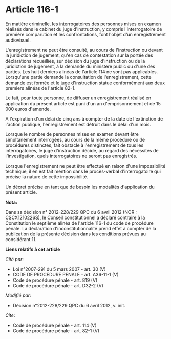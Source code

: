 # Article 116-1

En matière criminelle, les interrogatoires des personnes mises en examen réalisés dans le cabinet du juge d'instruction, y
compris l'interrogatoire de première comparution et les confrontations, font l'objet d'un enregistrement audiovisuel.

L'enregistrement ne peut être consulté, au cours de l'instruction ou devant la juridiction de jugement, qu'en cas de
contestation sur la portée des déclarations recueillies, sur décision du juge d'instruction ou de la juridiction de jugement,
à la demande du ministère public ou d'une des parties. Les huit derniers alinéas de l'article 114 ne sont pas applicables.
Lorsqu'une partie demande la consultation de l'enregistrement, cette demande est formée et le juge d'instruction statue
conformément aux deux premiers alinéas de l'article 82-1. 

Le fait, pour toute personne, de diffuser un enregistrement réalisé en application du présent article est puni d'un an
d'emprisonnement et de 15 000 euros d'amende.

A l'expiration d'un délai de cinq ans à compter de la date de l'extinction de l'action publique, l'enregistrement est détruit
dans le délai d'un mois. 

Lorsque le nombre de personnes mises en examen devant être simultanément interrogées, au cours de la même procédure ou de
procédures distinctes, fait obstacle à l'enregistrement de tous les interrogatoires, le juge d'instruction décide, au regard
des nécessités de l'investigation, quels interrogatoires ne seront pas enregistrés. 

Lorsque l'enregistrement ne peut être effectué en raison d'une impossibilité technique, il en est fait mention dans le
procès-verbal d'interrogatoire qui précise la nature de cette impossibilité. 

Un décret précise en tant que de besoin les modalités d'application du présent article.

**Nota:**

Dans sa décision n° 2012-228/229 QPC du 6 avril 2012 (NOR : CSCX1210226S), le Conseil constitutionnel a déclaré contraire à
la Constitution le septième alinéa de l'article 116-1 du code de procédure pénale. La déclaration d'inconstitutionnalité
prend effet à compter de la publication de la présente décision dans les conditions prévues au considérant 11.

**Liens relatifs à cet article**

_Cité par_:

  - Loi n°2007-291 du 5 mars 2007 - art. 30 (V)
  - CODE DE PROCEDURE PENALE - art. A36-11-1 (V)
  - Code de procédure pénale - art. 819 (V)
  - Code de procédure pénale - art. D32-2 (V)

_Modifié par_:

  - Décision n°2012-228/229 QPC du 6 avril 2012, v. init.

_Cite_:

  - Code de procédure pénale - art. 114 (V)
  - Code de procédure pénale - art. 82-1 (V)
